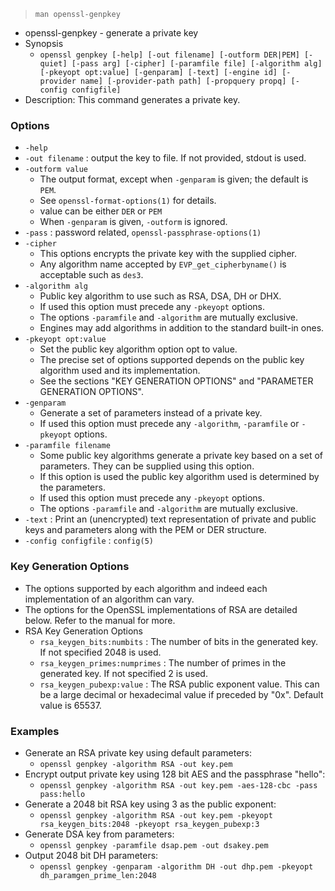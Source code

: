 > `man openssl-genpkey`

* openssl-genpkey - generate a private key
* Synopsis
	* `openssl genpkey [-help] [-out filename] [-outform DER|PEM] [-quiet] [-pass arg] [-cipher] [-paramfile file] [-algorithm alg] [-pkeyopt opt:value] [-genparam] [-text] [-engine id] [-provider name] [-provider-path path] [-propquery propq] [-config configfile]`
* Description: This command generates a private key.

### Options
* `-help`
* `-out filename` : output the key to file. If not provided, stdout is used.
* `-outform value`
	* The output format, except when `-genparam` is given; the default is `PEM`.
	* See `openssl-format-options(1)` for details.
	* value can be either `DER` or `PEM`
	* When `-genparam` is given, `-outform` is ignored.
* `-pass` : password related, `openssl-passphrase-options(1)`
* `-cipher`
	* This options encrypts the private key with the supplied cipher.
	* Any algorithm name accepted by `EVP_get_cipherbyname()` is acceptable such as `des3`.
* `-algorithm alg`
	* Public key algorithm to use such as RSA, DSA, DH or DHX.
	* If used this option must precede any `-pkeyopt` options.
	* The options `-paramfile` and `-algorithm` are mutually exclusive.
	* Engines may add algorithms in addition to the standard built-in ones.
* `-pkeyopt opt:value`
	* Set the public key algorithm option opt to value.
	* The precise set of options supported depends on the public key algorithm used and its implementation.
	* See the sections "KEY GENERATION OPTIONS" and "PARAMETER GENERATION OPTIONS".
* `-genparam`
	* Generate a set of parameters instead of a private key.
	* If used this option must precede any `-algorithm`, `-paramfile` or `-pkeyopt` options.
* `-paramfile filename`
	* Some public key algorithms generate a private key based on a set of parameters. They can be supplied using this option.
	* If this option is used the public key algorithm used is determined by the parameters.
	* If used this option must precede any `-pkeyopt` options.
	* The options `-paramfile` and `-algorithm` are mutually exclusive.
* `-text` : Print an (unencrypted) text representation of private and public keys and parameters along with the PEM or DER structure.
* `-config configfile` : `config(5)`

### Key Generation Options
* The options supported by each algorithm and indeed each implementation of an algorithm can vary.
* The options for the OpenSSL implementations of RSA are detailed below. Refer to the manual for more.
* RSA Key Generation Options
	* `rsa_keygen_bits:numbits` : The number of bits in the generated key. If not specified 2048 is used.
	* `rsa_keygen_primes:numprimes` : The number of primes in the generated key. If not specified 2 is used.
	* `rsa_keygen_pubexp:value` : The RSA public exponent value. This can be a large decimal or hexadecimal value if preceded by "0x". Default value is 65537.

### Examples
* Generate an RSA private key using default parameters:
	* `openssl genpkey -algorithm RSA -out key.pem`
* Encrypt output private key using 128 bit AES and the passphrase "hello":
	* `openssl genpkey -algorithm RSA -out key.pem -aes-128-cbc -pass pass:hello`
* Generate a 2048 bit RSA key using 3 as the public exponent:
	* `openssl genpkey -algorithm RSA -out key.pem -pkeyopt rsa_keygen_bits:2048 -pkeyopt rsa_keygen_pubexp:3`
* Generate DSA key from parameters:
	* `openssl genpkey -paramfile dsap.pem -out dsakey.pem`
* Output 2048 bit DH parameters:
	* `openssl genpkey -genparam -algorithm DH -out dhp.pem -pkeyopt dh_paramgen_prime_len:2048`